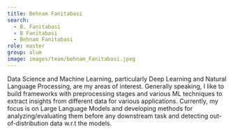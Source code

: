 ```yaml
---
title: Behnam Fanitabasi
search:
  - B. Fanitabasi
  - B Fanitabasi
  - Behnam Fanitabasi
role: master
group: alum
image: images/team/behnam_Fanitabasi.jpeg
---
```


Data Science and Machine Learning, particularly Deep Learning and Natural Language Processing, are my areas of interest. Generally speaking, I like to build frameworks with preprocessing stages and various ML techniques to extract insights from different data for various applications. Currently, my focus is on Large Language Models and developing methods for analyzing/evaluating them before any downstream task and detecting out-of-distribution data w.r.t the models.

